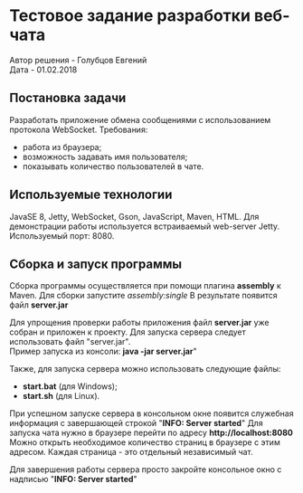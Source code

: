 # Тестовое задание разработки веб-чата

Автор решения - Голубцов Евгений    
Дата - 01.02.2018  

## Постановка задачи
Разработать приложение обмена сообщениями с использованием протокола WebSocket.
Требования:
- работа из браузера;
- возможность задавать имя пользователя;
- показывать количество пользователей в чате.

## Используемые технологии
JavaSE 8, Jetty, WebSocket, Gson, JavaScript, Maven, HTML.
Для демонстрации работы используется встраиваемый web-server Jetty.
Используемый порт: 8080.

## Сборка и запуск программы
Сборка программы осуществляется при помощи плагина **assembly** к Maven.
Для сборки запустите *assembly:single*
В результате появится файл **server.jar**

Для упрощения проверки работы приложения файл **server.jar** уже собран и приложен к проекту.
Для запуска сервера следует использовать файл "server.jar".  
Пример запуска из консоли: **java -jar server.jar**"

Также, для запуска сервера можно использовать следующие файлы:
- **start.bat** (для Windows);
- **start.sh** (для Linux).

При успешном запуске сервера в консольном окне появится служебная информация с завершающей строкой "**INFO: Server started**"
Для запуска чата нужно в браузере перейти по адресу **http://localhost:8080**
Можно открыть необходимое количество страниц в браузере с этим адресом.
Каждая страница - это отдельный независимый чат.

Для завершения работы сервера просто закройте консольное окно с надписью "**INFO: Server started**"